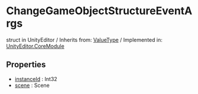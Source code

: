 # ChangeGameObjectStructureEventArgs
struct in UnityEditor
 / Inherits from: <a href="https://docs.unity3d.com/6000.0/Documentation/ScriptReference/ValueType.html" target="_blank">ValueType</a> / Implemented in: <a href="https://docs.unity3d.com/6000.0/Documentation/ScriptReference/UnityEditor.CoreModule.html" target="_blank">UnityEditor.CoreModule</a>
## Properties
- <a href="https://docs.unity3d.com/6000.0/Documentation/ScriptReference/ChangeGameObjectStructureEventArgs-instanceId.html" target="_blank">instanceId</a> : Int32
- <a href="https://docs.unity3d.com/6000.0/Documentation/ScriptReference/ChangeGameObjectStructureEventArgs-scene.html" target="_blank">scene</a> : Scene
